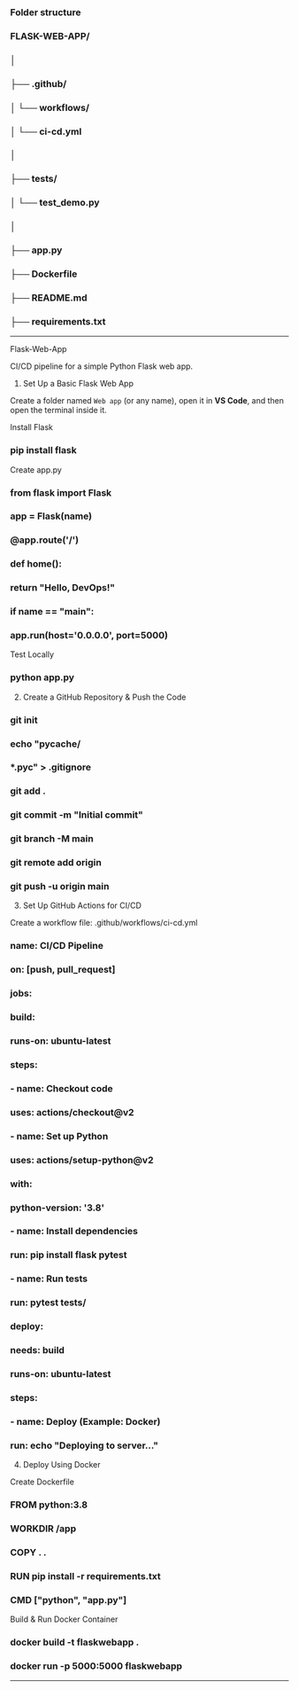 ### Folder structure


### FLASK-WEB-APP/
### │
### ├── .github/
### │   └── workflows/
### │       └── ci-cd.yml
### │
### ├── tests/
### │   └── test_demo.py
### │
### ├── app.py
### ├── Dockerfile
### ├── README.md
### ├── requirements.txt


****************************************************************************************************************************************

Flask-Web-App

CI/CD pipeline for a simple Python Flask web app.

1. Set Up a Basic Flask Web App

Create a folder named `Web app` (or any name), open it in **VS Code**, and then open the terminal inside it.

Install Flask

### pip install flask

Create app.py

### from flask import Flask

### app = Flask(__name__)

### @app.route('/')
### def home():
###     return "Hello, DevOps!"
### 
### if __name__ == "__main__":
###     app.run(host='0.0.0.0', port=5000)

Test Locally

### python app.py

2. Create a GitHub Repository & Push the Code

### git init
### echo "__pycache__/
### *.pyc" > .gitignore
### git add .
### git commit -m "Initial commit"
### git branch -M main
### git remote add origin <your-repo-url>
### git push -u origin main


3. Set Up GitHub Actions for CI/CD

Create a workflow file: .github/workflows/ci-cd.yml

### name: CI/CD Pipeline
### 
### on: [push, pull_request]
### 
### jobs:
###   build:
###     runs-on: ubuntu-latest
###     steps:
###       - name: Checkout code
###         uses: actions/checkout@v2
### 
###       - name: Set up Python
###         uses: actions/setup-python@v2
###         with:
###           python-version: '3.8'
### 
###       - name: Install dependencies
###         run: pip install flask pytest
### 
###       - name: Run tests
###         run: pytest tests/
        
###   deploy:
###     needs: build
###     runs-on: ubuntu-latest
###     steps:
###       - name: Deploy (Example: Docker)
###         run: echo "Deploying to server..."



4. Deploy Using Docker

Create Dockerfile

### FROM python:3.8
### WORKDIR /app
### COPY . .
### RUN pip install -r requirements.txt
### CMD ["python", "app.py"]


Build & Run Docker Container

### docker build -t flaskwebapp .
### docker run -p 5000:5000 flaskwebapp

****************************************************************************************************************************************
